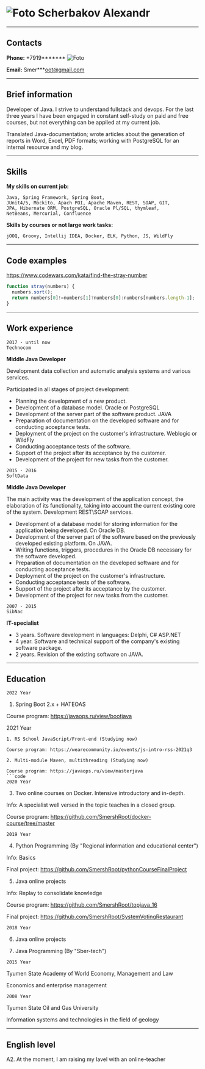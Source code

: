 # ![Foto](https://pp.userapi.com/c629106/v629106066/4e5c/MZlqjF6C-O0.jpg?ava=1) Scherbakov Alexandr
___
## Contacts

**Phone:** +7919******* ![Foto](https://web.whatsapp.com/img/favicon/1x/favicon.png)

**Email:** Smer***oot@gmail.com
___
## Brief information
Developer of Java. I strive to understand fullstack and devops. For the last three years I have been engaged in constant self-study on paid and free courses, but not everything can be applied at my current job.

Translated Java-documentation; wrote articles about the generation of reports in Word, Excel, PDF formats; working with PostgreSQL for an internal resource and my blog.
___
## Skills
**My skills on current job:**
```code
Java, Spring Framework, Spring Boot, 
JUnit4/5, Mockito, Apach POI, Apache Maven, REST, SOAP, GIT, 
JPA, Hibernate ORM, PostgreSQL, Oracle Pl/SQL, thymleaf, 
NetBeans, Mercurial, Confluence
```
**Skills by courses or not large work tasks:**
```code
jOOQ, Groovy, Intellij IDEA, Docker, ELK, Python, JS, WildFly
```
___
## Code examples
https://www.codewars.com/kata/find-the-stray-number
```javascript
function stray(numbers) {
  numbers.sort();
  return numbers[0]!=numbers[1]?numbers[0]:numbers[numbers.length-1];
}
```


___
## Work experience
```code
2017 - until now
Technocom
```
**Middle Java Developer**

Development data collection and automatic analysis systems and various services.

Participated in all stages of project development:

- Planning the development of a new product. 
- Development of a database model. Oracle or PostgreSQL
- Development of the server part of the software product. JAVA
- Preparation of documentation on the developed software and for conducting acceptance tests.
- Deployment of the project on the customer's infrastructure. Weblogic or WildFly
- Conducting acceptance tests of the software.
- Support of the project after its acceptance by the customer.
- Development of the project for new tasks from the customer.

```code
2015 - 2016
SoftData
```
**Middle Java Developer**

The main activity was the development of the application concept, the elaboration of its functionality, taking into account the current existing core of the system. Development REST\SOAP services.

- Development of a database model for storing information for the application being developed. On Oracle DB.
- Development of the server part of the software based on the previously developed existing platform. On JAVA.
- Writing functions, triggers, procedures in the Oracle DB necessary for the software developed.
- Preparation of documentation on the developed software and for conducting acceptance tests.
- Deployment of the project on the customer's infrastructure.
- Conducting acceptance tests of the software.
- Support of the project after its acceptance by the customer.
- Development of the project for new tasks from the customer.

```code
2007 - 2015
SibNac
```
**IT-specialist**

- 3 years. Software development in languages: Delphi, C# ASP.NET
- 4 year. Software and technical support of the company's existing software package.
- 2 years. Revision of the existing software on JAVA.

___
## Education
```code
2022 Year
```
1. Spring Boot 2.x + HATEOAS

Course program: https://javaops.ru/view/bootjava


2021 Year
```
1. RS School JavaScript/Front-end (Studying now)
   
Course program: https://wearecommunity.io/events/js-intro-rss-2021q3

2. Multi-module Maven, multithreading (Studying now)

Course program: https://javaops.ru/view/masterjava
```code
2020 Year
```
3. Two online courses on Docker. Intensive introductory and in-depth.

Info: A specialist well versed in the topic teaches in a closed group.

Course program: https://github.com/SmershRoot/docker-course/tree/master
```code
2019 Year
```
4. Python Programming (By "Regional information and educational center")

Info: Basics

Final project: https://github.com/SmershRoot/pythonCourseFinalProject

5. Java online projects

Info: Replay to consolidate knowledge

Course program: https://github.com/SmershRoot/topjava_16

Final project: https://github.com/SmershRoot/SystemVotingRestaurant

```code
2018 Year
```
6. Java online projects

7. Java Programming (By "Sber-tech")

```code
2015 Year
```
Tyumen State Academy of World Economy, Management and Law

Economics and enterprise management

```code
2008 Year
```
Tyumen State Oil and Gas University

Information systems and technologies in the field of geology

___
## English level
A2. At the moment, I am raising my lavel with an online-teacher